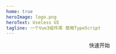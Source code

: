 ```yaml
---
home: true
heroImage: logo.png
heroText: Useless UI
tagline: 一个Vue3组件库 使用TypeScript
---
```


<div style="display:flex;justify-content:center">
  <use-button type="primary" size="large" @click="handleClick">快速开始</use-button>
</div>

<script setup>
  const handleClick = () => {
    window.location = "/component/quickstart/"
  }
</script>
